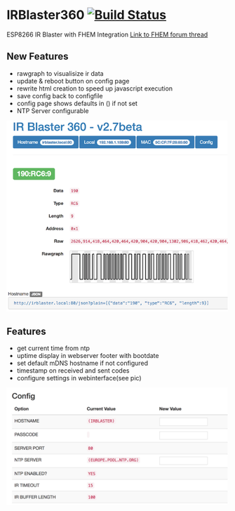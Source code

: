 # IRBlaster360 [![Build Status](https://travis-ci.org/phili76/IRBlaster360.svg?branch=platformio_prep)](https://travis-ci.org/phili76/IRBlaster360)

ESP8266 IR Blaster with FHEM Integration
[Link to FHEM forum thread](https://forum.fhem.de/index.php/topic,72950.0.html)

## New Features

* rawgraph to visualisize ir data
* update & reboot button on config page
* rewrite html creation to speed up javascript execution
* save config back to configfile
* config page shows defaults in () if not set
* NTP Server configurable

![rawgraph](/images/rawgraph.png)

## Features

* get current time from ntp
* uptime display in webserver footer with bootdate
* set default mDNS hostname if not configured
* timestamp on received and sent codes
* configure settings in webinterface(see pic)

![config](/images/config2.png)


